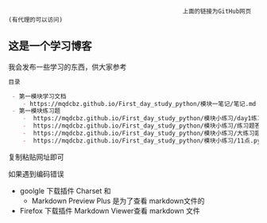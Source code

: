                                                      上面的链接为GitHub网页(有代理的可以访问)

## 这是一个学习博客

我会发布一些学习的东西，供大家参考

```markdown
目录

 - 第一模块学习文档  
    - https://mqdcbz.github.io/First_day_study_python/模块一笔记/笔记.md
 - 第一模块练习题       
    -  https://mqdcbz.github.io/First_day_study_python/模块小练习/day1练习题.md
    -  https://mqdcbz.github.io/First_day_study_python/模块小练习/练习题答案.md
    -  https://mqdcbz.github.io/First_day_study_python/模块小练习/大练习题"11点"需求.md
    -  https://mqdcbz.github.io/First_day_study_python/模块小练习/11点.py   （这个为下载py文件）
```

复制粘贴网址即可

如果遇到编码错误 

- goolgle 下载插件 Charset 和 
  - Markdown Preview Plus 是为了查看 markdown文件的
- Firefox 下载插件 Markdown Viewer查看 markdown 文件
